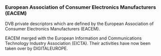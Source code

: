 ### European Association of Consumer Electronics Manufacturers (EACEM)

DVB private descriptors which are defined by the European Association of Consumer Electronics Manufacturers (EACEM).

EACEM merged with the European Information and Communications Technology Industry Association (EICTA).
Their activities have now been taken over by DIGITALEUROPE.
